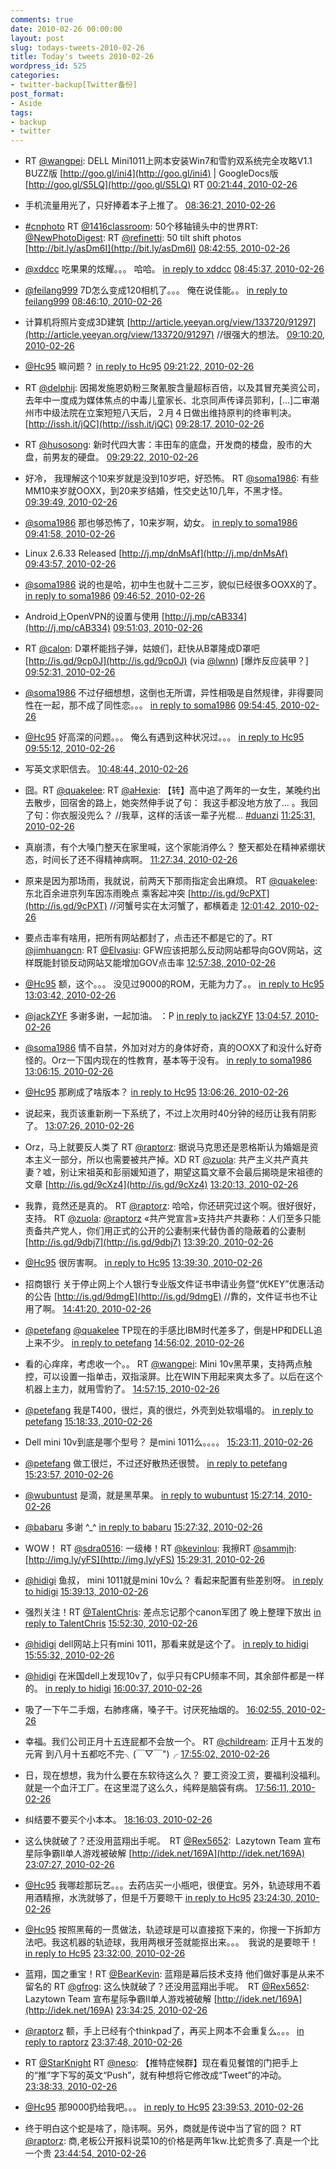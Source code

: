```yaml
---
comments: true
date: 2010-02-26 00:00:00
layout: post
slug: todays-tweets-2010-02-26
title: Today's tweets 2010-02-26
wordpress_id: 525
categories:
- twitter-backup[Twitter备份]
post_format:
- Aside
tags:
- backup
- twitter
---
```





  * RT [@wangpei](http://twitter.com/wangpei): DELL Mini1011上网本安装Win7和雪豹双系统完全攻略V1.1 BUZZ版 [http://goo.gl/ini4](http://goo.gl/ini4) | GoogleDocs版 [http://goo.gl/S5LQ](http://goo.gl/S5LQ) RT [00:21:44, 2010-02-26](http://twitter.com/gfrog/statuses/9632343178)





  * 手机流量用光了，只好捧着本子上推了。 [08:36:21, 2010-02-26](http://twitter.com/gfrog/statuses/9651714168)





  * [#cnphoto](http://search.twitter.com/search?q=%23cnphoto) RT [@1416classroom](http://twitter.com/1416classroom): 50个移轴镜头中的世界RT: [@NewPhotoDigest](http://twitter.com/NewPhotoDigest): RT [@refinetti](http://twitter.com/refinetti): 50 tilt shift photos  [http://bit.ly/asDm6I](http://bit.ly/asDm6I) [08:42:55, 2010-02-26](http://twitter.com/gfrog/statuses/9651994331)





  * [@xddcc](http://twitter.com/xddcc) 吃果果的炫耀。。。 哈哈。 [in reply to xddcc](http://twitter.com/xddcc/statuses/9652057617) [08:45:37, 2010-02-26](http://twitter.com/gfrog/statuses/9652112076)





  * [@feilang999](http://twitter.com/feilang999) 7D怎么变成120相机了。。。 俺在说佳能。。 [in reply to feilang999](http://twitter.com/feilang999/statuses/9630606559) [08:46:10, 2010-02-26](http://twitter.com/gfrog/statuses/9652135925)





  * 计算机将照片变成3D建筑 [http://article.yeeyan.org/view/133720/91297](http://article.yeeyan.org/view/133720/91297) //很强大的想法。 [09:10:20, 2010-02-26](http://twitter.com/gfrog/statuses/9653203419)





  * [@Hc95](http://twitter.com/Hc95) 嘛问题？ [in reply to Hc95](http://twitter.com/Hc95/statuses/9653652568) [09:21:22, 2010-02-26](http://twitter.com/gfrog/statuses/9653690600)





  * RT [@delphij](http://twitter.com/delphij): 因揭发施恩奶粉三聚氰胺含量超标百倍，以及其冒充美资公司，去年中一度成为媒体焦点的中毒儿童家长、北京同声传译员郭利，[...]二审潮州市中级法院在立案短短八天后，２月４日做出维持原判的终审判决。 [http://issh.it/jQC](http://issh.it/jQC) [09:28:17, 2010-02-26](http://twitter.com/gfrog/statuses/9653998254)





  * RT [@husosong](http://twitter.com/husosong): 新时代四大害：丰田车的底盘，开发商的楼盘，股市的大盘，前男友的硬盘。 [09:29:22, 2010-02-26](http://twitter.com/gfrog/statuses/9654046547)





  * 好冷， 我理解这个10来岁就是没到10岁吧，好恐怖。 RT [@soma1986](http://twitter.com/soma1986): 有些MM10来岁就OOXX，到20来岁结婚，性交史达10几年，不黑才怪。 [09:39:49, 2010-02-26](http://twitter.com/gfrog/statuses/9654522078)





  * [@soma1986](http://twitter.com/soma1986) 那也够恐怖了，10来岁啊，幼女。 [in reply to soma1986](http://twitter.com/soma1986/statuses/9654573193) [09:41:58, 2010-02-26](http://twitter.com/gfrog/statuses/9654620915)





  * Linux 2.6.33 Released [http://j.mp/dnMsAf](http://j.mp/dnMsAf) [09:43:57, 2010-02-26](http://twitter.com/gfrog/statuses/9654711694)





  * [@soma1986](http://twitter.com/soma1986) 说的也是哈，初中生也就十二三岁，貌似已经很多OOXX的了。 [in reply to soma1986](http://twitter.com/soma1986/statuses/9654745398) [09:46:52, 2010-02-26](http://twitter.com/gfrog/statuses/9654841988)





  * Android上OpenVPN的设置与使用 [http://j.mp/cAB334](http://j.mp/cAB334) [09:51:03, 2010-02-26](http://twitter.com/gfrog/statuses/9655026689)





  * RT [@calon](http://twitter.com/calon): D罩杯能挡子弹，姑娘们，赶快从B罩隆成D罩吧 [http://is.gd/9cp0J](http://is.gd/9cp0J) (via [@lwnn](http://twitter.com/lwnn)) [爆炸反应装甲？] [09:52:31, 2010-02-26](http://twitter.com/gfrog/statuses/9655094526)





  * [@soma1986](http://twitter.com/soma1986) 不过仔细想想，这倒也无所谓，异性相吸是自然规律，非得要同性在一起，那不成了同性恋。。。 [in reply to soma1986](http://twitter.com/soma1986/statuses/9654966280) [09:54:45, 2010-02-26](http://twitter.com/gfrog/statuses/9655193319)





  * [@Hc95](http://twitter.com/Hc95) 好高深的问题。。。 俺么有遇到这种状况过。。。 [in reply to Hc95](http://twitter.com/Hc95/statuses/9654999658) [09:55:12, 2010-02-26](http://twitter.com/gfrog/statuses/9655214089)





  * 写英文求职信去。 [10:48:44, 2010-02-26](http://twitter.com/gfrog/statuses/9657674851)





  * 囧。RT [@quakelee](http://twitter.com/quakelee): RT [@aHexie](http://twitter.com/aHexie): 【转】高中追了两年的一女生，某晚约出去散步，回宿舍的路上，她突然伸手说了句： 我这手都没地方放了… 。我回了句：你衣服没兜么？ //我草，这样的活该一辈子光棍... [#duanzi](http://search.twitter.com/search?q=%23duanzi) [11:25:31, 2010-02-26](http://twitter.com/gfrog/statuses/9659310496)





  * 真崩溃，有个大嗓门整天在家里喊，这个家能消停么？ 整天都处在精神紧绷状态，时间长了还不得精神病啊。 [11:27:34, 2010-02-26](http://twitter.com/gfrog/statuses/9659403231)





  * 原来是因为那场雨，我就说，前两天下那雨指定会出麻烦。 RT [@quakelee](http://twitter.com/quakelee): 东北百余进京列车因冻雨晚点 乘客起冲突 [http://is.gd/9cPXT](http://is.gd/9cPXT) //河蟹号实在太河蟹了，都横着走 [12:01:42, 2010-02-26](http://twitter.com/gfrog/statuses/9660910485)





  * 要点击率有啥用，把所有网站都封了，点击还不都是它的了。RT [@jimhuangcn](http://twitter.com/jimhuangcn): RT [@Elvasiu](http://twitter.com/Elvasiu): GFW应该把那么反动网站都导向GOV网站，这样既能封锁反动网站又能增加GOV点击率 [12:57:38, 2010-02-26](http://twitter.com/gfrog/statuses/9663284618)





  * [@Hc95](http://twitter.com/Hc95) 额，这个。。。 没见过9000的ROM，无能为力了。。 [in reply to Hc95](http://twitter.com/Hc95/statuses/9655537974) [13:03:42, 2010-02-26](http://twitter.com/gfrog/statuses/9663542516)





  * [@jackZYF](http://twitter.com/jackZYF) 多谢多谢，一起加油。 ：P [in reply to jackZYF](http://twitter.com/jackZYF/statuses/9657818050) [13:04:57, 2010-02-26](http://twitter.com/gfrog/statuses/9663592073)





  * [@soma1986](http://twitter.com/soma1986) 情不自禁，外加对对方的身体好奇，真的OOXX了和没什么好奇怪的。Orz一下国内现在的性教育，基本等于没有。 [in reply to soma1986](http://twitter.com/soma1986/statuses/9655390539) [13:06:15, 2010-02-26](http://twitter.com/gfrog/statuses/9663642171)





  * [@Hc95](http://twitter.com/Hc95) 那刷成了啥版本？ [in reply to Hc95](http://twitter.com/Hc95/statuses/9663598712) [13:06:26, 2010-02-26](http://twitter.com/gfrog/statuses/9663649710)





  * 说起来，我页该重新刷一下系统了，不过上次用时40分钟的经历让我有阴影了。 [13:07:26, 2010-02-26](http://twitter.com/gfrog/statuses/9663687856)





  * Orz，马上就要反人类了 RT [@raptorz](http://twitter.com/raptorz): 据说马克思还是恩格斯认为婚姻是资本主义一部分，所以也需要被共产掉。XD RT [@zuola](http://twitter.com/zuola): 共产主义共产真共妻？嘘，别让宋祖英和彭丽媛知道了，期望这篇文章不会最后揭晓是宋祖德的文章   [http://is.gd/9cXz4](http://is.gd/9cXz4) [13:20:13, 2010-02-26](http://twitter.com/gfrog/statuses/9664171905)





  * 我靠，竟然还是真的。 RT [@raptorz](http://twitter.com/raptorz): 哈哈，你还研究过这个啊。很好很好，支持。 RT [@zuola](http://twitter.com/zuola): [@raptorz](http://twitter.com/raptorz) «共产党宣言»支持共产共妻称：人们至多只能责备共产党人，你们用正式的公开的公妻制来代替伪善的隐蔽着的公妻制 [http://is.gd/9dbj7](http://is.gd/9dbj7) [13:39:20, 2010-02-26](http://twitter.com/gfrog/statuses/9664851815)





  * [@Hc95](http://twitter.com/Hc95) 很厉害啊。 [in reply to Hc95](http://twitter.com/Hc95/statuses/9664814308) [13:39:30, 2010-02-26](http://twitter.com/gfrog/statuses/9664857265)





  * 招商银行 关于停止网上个人银行专业版文件证书申请业务暨“优KEY”优惠活动的公告 [http://is.gd/9dmgE](http://is.gd/9dmgE) //靠的，文件证书也不让用了啊。 [14:41:20, 2010-02-26](http://twitter.com/gfrog/statuses/9666843969)





  * [@petefang](http://twitter.com/petefang) [@quakelee](http://twitter.com/quakelee) TP现在的手感比IBM时代差多了，倒是HP和DELL追上来不少。 [in reply to petefang](http://twitter.com/petefang/statuses/9667206255) [14:56:02, 2010-02-26](http://twitter.com/gfrog/statuses/9667256984)





  * 看的心痒痒，考虑收一个。。 RT [@wangpei](http://twitter.com/wangpei): Mini 10v黑苹果，支持两点触控，可以设置一指单击，双指滚屏。比在WIN下用起来爽太多了。以后在这个机器上主力，就用雪豹了。 [14:57:15, 2010-02-26](http://twitter.com/gfrog/statuses/9667291124)





  * [@petefang](http://twitter.com/petefang) 我是T400，很烂，真的很烂，外壳到处软塌塌的。 [in reply to petefang](http://twitter.com/petefang/statuses/9667280425) [15:18:33, 2010-02-26](http://twitter.com/gfrog/statuses/9667872666)





  * Dell mini 10v到底是哪个型号？ 是mini 1011么。。。。 [15:23:11, 2010-02-26](http://twitter.com/gfrog/statuses/9667991965)





  * [@petefang](http://twitter.com/petefang) 做工很烂，不过还好散热还很赞。 [in reply to petefang](http://twitter.com/petefang/statuses/9667893343) [15:23:57, 2010-02-26](http://twitter.com/gfrog/statuses/9668010999)





  * [@wubuntust](http://twitter.com/wubuntust) 是滴，就是黑苹果。 [in reply to wubuntust](http://twitter.com/wubuntust/statuses/9667324684) [15:27:14, 2010-02-26](http://twitter.com/gfrog/statuses/9668093802)





  * [@babaru](http://twitter.com/babaru) 多谢 ^_^ [in reply to babaru](http://twitter.com/babaru/statuses/9668036789) [15:27:32, 2010-02-26](http://twitter.com/gfrog/statuses/9668101180)





  * WOW！ RT [@sdra0516](http://twitter.com/sdra0516): 一级棒！RT [@kevinlou](http://twitter.com/kevinlou): 我擦RT [@sammjh](http://twitter.com/sammjh): [http://img.ly/yFS](http://img.ly/yFS) [15:29:31, 2010-02-26](http://twitter.com/gfrog/statuses/9668150387)





  * [@hidigi](http://twitter.com/hidigi) 鱼叔， mini 1011就是mini 10v么？ 看起来配置有些差别呀。 [in reply to hidigi](http://twitter.com/hidigi/statuses/9667442119) [15:39:13, 2010-02-26](http://twitter.com/gfrog/statuses/9668399542)





  * 强烈关注！RT [@TalentChris](http://twitter.com/TalentChris): 差点忘记那个canon军团了  晚上整理下放出 [in reply to TalentChris](http://twitter.com/TalentChris/statuses/9668656967) [15:52:30, 2010-02-26](http://twitter.com/gfrog/statuses/9668721161)





  * [@hidigi](http://twitter.com/hidigi) dell网站上只有mini 1011，那看来就是这个了。 [in reply to hidigi](http://twitter.com/hidigi/statuses/9668623772) [15:55:32, 2010-02-26](http://twitter.com/gfrog/statuses/9668793407)





  * [@hidigi](http://twitter.com/hidigi) 在米国dell上发现10v了，似乎只有CPU频率不同，其余部件都是一样的。 [in reply to hidigi](http://twitter.com/hidigi/statuses/9668830894) [16:00:37, 2010-02-26](http://twitter.com/gfrog/statuses/9668918683)





  * 吸了一下午二手烟，右肺疼痛，嗓子干。讨厌死抽烟的。 [16:02:55, 2010-02-26](http://twitter.com/gfrog/statuses/9668979345)





  * 幸福。我们公司正月十五连屁都不会放一个。 RT [@childream](http://twitter.com/childream): 正月十五发的元宵 到八月十五都吃不完╮(￣▽￣")╭ [17:55:02, 2010-02-26](http://twitter.com/gfrog/statuses/9671643367)





  * 日，现在想想，我为什么要在东软待这么久？ 要工资没工资，要福利没福利。就是一个血汗工厂。在这里混了这么久，纯粹是脑袋有病。 [17:56:11, 2010-02-26](http://twitter.com/gfrog/statuses/9671670470)





  * 纠结要不要买个小本本。 [18:16:03, 2010-02-26](http://twitter.com/gfrog/statuses/9672142081)





  * 这么快就破了？还没用蓝翔出手呢。　RT [@Rex5652](http://twitter.com/Rex5652):
			 Lazytown Team 宣布星际争霸II单人游戏被破解 [http://idek.net/169A](http://idek.net/169A) [23:07:27, 2010-02-26](http://twitter.com/gfrog/statuses/9681477573)





  * [@Hc95](http://twitter.com/Hc95) 我哪趁那玩艺。。。去药店买一小瓶吧，很便宜。另外，轨迹球用不着用酒精擦，水洗就够了，但是千万要晾干 [in reply to Hc95](http://twitter.com/Hc95/statuses/9681545914) [23:24:30, 2010-02-26](http://twitter.com/gfrog/statuses/9682217786)





  * [@Hc95](http://twitter.com/Hc95) 按照黑莓的一贯做法，轨迹球是可以直接抠下来的，你搜一下拆卸方法吧。我这机器的轨迹球，我用两根牙签就能抠出来。。。　我说的是要晾干！ [in reply to Hc95](http://twitter.com/Hc95/statuses/9682398789) [23:32:00, 2010-02-26](http://twitter.com/gfrog/statuses/9682545751)





  * 蓝翔，国之重宝！RT [@BearKevin](http://twitter.com/BearKevin): 蓝翔是幕后技术支持 他们做好事是从来不留名的 RT [@gfrog](http://twitter.com/gfrog): 这么快就破了？还没用蓝翔出手呢。　RT [@Rex5652](http://twitter.com/Rex5652):
Lazytown Team 宣布星际争霸II单人游戏被破解 [http://idek.net/169A](http://idek.net/169A) [23:34:25, 2010-02-26](http://twitter.com/gfrog/statuses/9682652375)





  * [@raptorz](http://twitter.com/raptorz) 额，手上已经有个thinkpad了，再买上网本不会重复么。。。 [in reply to raptorz](http://twitter.com/raptorz/statuses/9672394329) [23:37:48, 2010-02-26](http://twitter.com/gfrog/statuses/9682800605)





  * RT [@StarKnight](http://twitter.com/StarKnight) RT [@neso](http://twitter.com/neso): 【推特症候群】现在看见餐馆的门把手上的“推”字下写的英文“Push”，就有种想将它修改成“Tweet”的冲动。 [23:38:33, 2010-02-26](http://twitter.com/gfrog/statuses/9682832849)





  * [@Hc95](http://twitter.com/Hc95) 那9000扔给我吧。。。 [in reply to Hc95](http://twitter.com/Hc95/statuses/9682812680) [23:39:53, 2010-02-26](http://twitter.com/gfrog/statuses/9682890491)





  * 终于明白这个蛇是啥了，隐讳啊。另外，商就是传说中当了官的囧？ RT [@raptorz](http://twitter.com/raptorz): 商,老板公开报料说菜10的价格是两年1kw.比蛇贵多了.真是一个比一个贵 [23:44:54, 2010-02-26](http://twitter.com/gfrog/statuses/9683109570)




